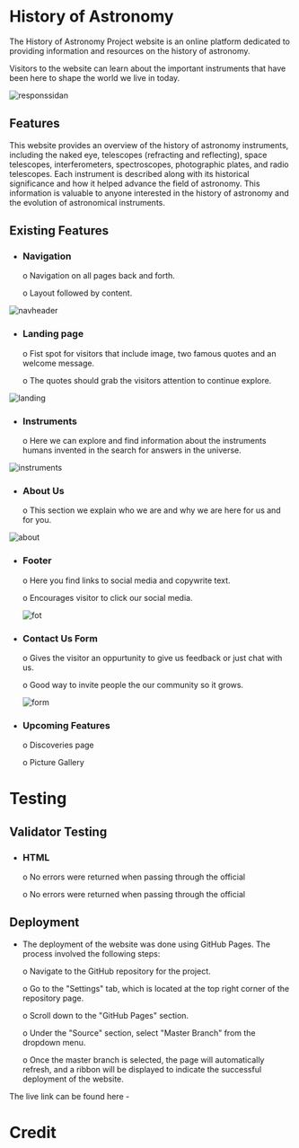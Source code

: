 # History of Astronomy

The History of Astronomy Project website is an online platform dedicated to providing information and resources on the history of astronomy.

Visitors to the website can learn about the important instruments that have been here to shape the world we live in today.

![responssidan](https://user-images.githubusercontent.com/127848378/229921555-f13ea3f1-8c87-49c6-a047-f25a4d99bd51.png)





## Features
This website provides an overview of the history of astronomy instruments, including the naked eye, telescopes (refracting and reflecting), space telescopes, interferometers, spectroscopes, photographic plates, and radio telescopes. Each instrument is described along with its historical significance and how it helped advance the field of astronomy. This information is valuable to anyone interested in the history of astronomy and the evolution of astronomical instruments.

## Existing Features

* ### Navigation
    o Navigation on all pages back and forth.   

    o Layout followed by content.

![navheader](https://user-images.githubusercontent.com/127848378/229926006-ee27120c-72eb-4020-a9b4-3e536fffbff2.png)

 * ### Landing page
    o Fist spot for visitors that include image, two famous quotes and an welcome message.
    
    o The quotes should grab the visitors attention to continue explore.

![landing](https://user-images.githubusercontent.com/127848378/229927988-f91966e7-b498-4dc0-b090-0245aae9fd4f.png)


* ### Instruments
    o Here we can explore and find information about the instruments humans invented in the search for answers in the universe.
    

![instruments](https://user-images.githubusercontent.com/127848378/229928995-a169257b-e8e7-4363-803d-6cdf3e052b99.png)


* ### About Us
    o This section we explain who we are and why we are here for us and for you.


![about](https://user-images.githubusercontent.com/127848378/229930119-9d6acd06-d608-473a-82dc-68543ed05fa0.png)


* ### Footer
    o Here you find links to social media and copywrite text.

    o Encourages visitor to click our social media.

    ![fot](https://user-images.githubusercontent.com/127848378/229930757-f80e5b9c-0ea4-4116-9bee-cf6d98bf9680.png)



* ### Contact Us Form
    o Gives the visitor an oppurtunity to give us feedback or just chat with us.

    o Good way to invite people the our community so it grows.

    
    ![form](https://user-images.githubusercontent.com/127848378/229931464-12346a76-909e-448a-9f8a-2283cb471f91.png)


* ### Upcoming Features
    o Discoveries page
    
    o Picture Gallery


# Testing

## Validator Testing

* ### HTML
    o No errors were returned when passing through the official

    o No errors were returned when passing through the official


## Deployment

* The deployment of the website was done using GitHub Pages. The process involved the following steps:

    o Navigate to the GitHub repository for the project.

    o Go to the "Settings" tab, which is located at the top right corner of the repository page.

    o Scroll down to the "GitHub Pages" section.

    o Under the "Source" section, select "Master Branch" from the dropdown menu.

    o Once the master branch is selected, the page will automatically refresh, and a ribbon will be displayed to indicate the successful deployment of the website.


The live link can be found here -

# Credit